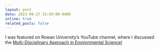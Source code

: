 ```yaml
---
layout: post
date: 2023-09-27 15:59:00-0400
inline: true
related_posts: false
---
```


I was featured on Rowan University’s YouTube channel, where I discussed the [Multi-Disciplinary Approach in Environmental Science!](https://www.youtube.com/watch?v=Cz7vMz_yZJA)
